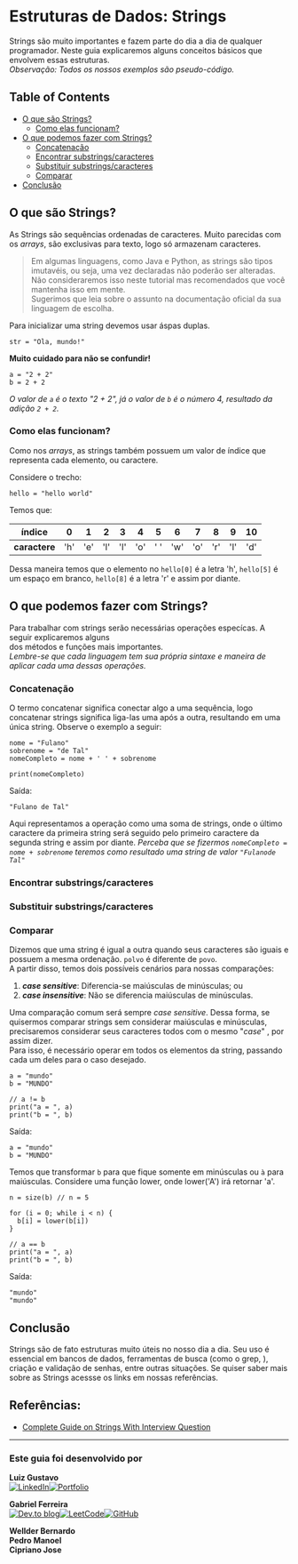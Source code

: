 # Estruturas de Dados: Strings

Strings são muito importantes e fazem parte do dia a dia de qualquer programador. Neste guia explicaremos alguns conceitos básicos que envolvem essas estruturas.  
_Observação: Todos os nossos exemplos são pseudo-código._

## Table of Contents

- [O que são Strings?](#what)
  - [Como elas funcionam?](#how)
- [O que podemos fazer com Strings?](#can-do)
  - [Concatenação](#concat)
  - [Encontrar substrings/caracteres](#find)
  - [Substituir substrings/caracteres](#replace)
  - [Comparar](#compare)
- [Conclusão](#conclusion)

## **O que são Strings?** <a name="what"></a>

As Strings são sequências ordenadas de caracteres. Muito parecidas com os _arrays_, são exclusivas para texto, logo só armazenam caracteres.  
>Em algumas linguagens, como Java e Python, as strings são tipos imutavéis, ou seja, uma vez declaradas não poderão ser alteradas. Não consideraremos isso neste tutorial mas recomendados que você mantenha isso em mente.  
>Sugerimos que leia sobre o assunto na documentação oficial da sua linguagem de escolha.

Para inicializar uma string devemos usar áspas duplas.

```pseudo
str = "Ola, mundo!"
```

**Muito cuidado para não se confundir!**

```pseudo
a = "2 + 2"
b = 2 + 2
```

_O valor de `a` é o texto "2 + 2", já o valor de `b` é o número 4, resultado da adição `2 + 2`._

### **Como elas funcionam?** <a name="how"></a>

Como nos _arrays_, as strings também possuem um valor de índice que representa cada elemento, ou caractere.

Considere o trecho:

```pseudo
hello = "hello world"
```

Temos que:

|  **índice**   |  0  |  1  |  2  |  3  |  4  |  5  |  6  |  7  |  8  |  9  | 10  |
| :-----------: | :-: | :-: | :-: | :-: | :-: | :-: | :-: | :-: | :-: | :-: | :-: |
| **caractere** | 'h' | 'e' | 'l' | 'l' | 'o' | ' ' | 'w' | 'o' | 'r' | 'l' | 'd' |

Dessa maneira temos que o elemento no `hello[0]` é a letra 'h', `hello[5]` é um espaço em branco, `hello[8]` é a letra 'r' e assim por diante.

## **O que podemos fazer com Strings?** <a name="can-do"></a>

Para trabalhar com strings serão necessárias operações especícas. A seguir explicaremos alguns  
dos métodos e funções mais importantes.  
_Lembre-se que cada linguagem tem sua própria sintaxe e maneira de aplicar cada uma dessas operações._

### **Concatenação** <a name="concat"></a>

O termo concatenar significa conectar algo a uma sequência, logo concatenar strings significa liga-las uma após a outra, resultando em uma única string. Observe o exemplo a seguir:

```pseudo
nome = "Fulano"
sobrenome = "de Tal"
nomeCompleto = nome + ' ' + sobrenome

print(nomeCompleto)
```

Saída:

```output
"Fulano de Tal"
```

Aqui representamos a operação como uma soma de strings, onde o último caractere da primeira string será seguido pelo primeiro caractere da segunda string e assim por diante.
_Perceba que se fizermos `nomeCompleto = nome + sobrenome` teremos como resultado uma string de valor `"Fulanode Tal"`_

### **Encontrar substrings/caracteres** <a name="find"></a>

### **Substituir substrings/caracteres** <a name="replace"></a>

### **Comparar** <a name="compare"></a>

Dizemos que uma string é igual a outra quando seus caracteres são iguais e possuem a mesma ordenação. `polvo` é diferente de `povo`.  
A partir disso, temos dois possíveis cenários para nossas comparações:

1. **_case sensitive_**: Diferencia-se maiúsculas de minúsculas; ou
2. **_case insensitive_**: Não se diferencia maiúsculas de minúsculas.

Uma comparação comum será sempre _case sensitive_. Dessa forma, se quisermos comparar strings sem considerar maiúsculas e minúsculas, precisaremos considerar seus caracteres todos com o mesmo "_case_" , por assim dizer.  
Para isso, é necessário operar em todos os elementos da string, passando cada um deles para o caso desejado.  

```pseudo
a = "mundo"
b = "MUNDO"

// a != b 
print("a = ", a)
print("b = ", b)
```

Saída:  

```output
a = "mundo"
b = "MUNDO"
```

Temos que transformar `b` para que fique somente em minúsculas ou `à` para maiúsculas. Considere uma função lower, onde lower('A') irá retornar 'a'.

```pseudo
n = size(b) // n = 5

for (i = 0; while i < n) { 
  b[i] = lower(b[i])
}

// a == b
print("a = ", a)
print("b = ", b)
```

Saída:

```output
"mundo"
"mundo"
```


## **Conclusão** <a name="conclusion"></a>

Strings são de fato estruturas muito úteis no nosso dia a dia. Seu uso é essencial em bancos de dados, ferramentas de busca (como o grep, ), criação e validação de senhas, entre outras situações. Se quiser saber mais sobre as Strings acessse os links em nossas referências.
  
## Referências: <a name="references"></a>

- [Complete Guide on Strings With Interview Question](https://www.geeksforgeeks.org/complete-guide-on-strings-with-interview-questions/)

---

### Este guia foi desenvolvido por

**Luiz Gustavo**  
[![LinkedIn](https://img.shields.io/badge/linkedin-%230077B5.svg?style=for-the-badge&logo=linkedin&logoColor=white)](https://www.linkedin.com/in/luiz-gustavo-silva-151395205/)[![Portfolio](https://img.shields.io/badge/Portfolio-%23000000.svg?style=for-the-badge&logo=firefox&logoColor=#FF7139)](https://luiz4us8av6.github.io/luiz_dev/index.html)

**Gabriel Ferreira**  
[![Dev.to blog](https://img.shields.io/badge/dev.to-0A0A0A?style=for-the-badge&logo=dev.to&logoColor=white)](https://dev.to/ufgabiira)[![LeetCode](https://img.shields.io/badge/LeetCode-000000?style=for-the-badge&logo=LeetCode&logoColor=#d16c06)](https://leetcode.com/gabriel_ferreira/)[![GitHub](https://img.shields.io/badge/github-%23121011.svg?style=for-the-badge&logo=github&logoColor=white)](https://github.com/ufgabiira)

**Wellder Bernardo**  
**Pedro Manoel**  
**Cipriano Jose**
